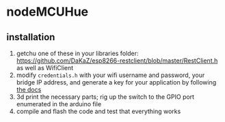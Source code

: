 # nodeMCUHue

## installation

1. getchu one of these in your libraries folder: https://github.com/DaKaZ/esp8266-restclient/blob/master/RestClient.h as well as WifiClient
2. modify `credentials.h` with your wifi username and password, your bridge IP address, and generate a key for your application by following [the docs](https://www.developers.meethue.com/documentation/getting-started)
3. 3d print the necessary parts; rig up the switch to the GPIO port enumerated in the arduino file
4. compile and flash the code and test that everything works
